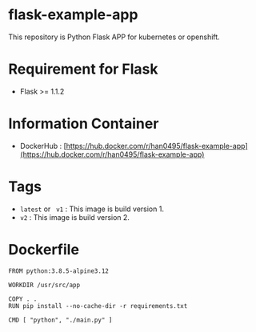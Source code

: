 # flask-example-app
This repository is Python Flask APP for kubernetes or openshift.   
    
# Requirement for Flask
* Flask >= 1.1.2   

# Information Container 
* DockerHub : [https://hub.docker.com/r/han0495/flask-example-app](https://hub.docker.com/r/han0495/flask-example-app)   
   
# Tags
+ `latest` or ` v1`   : This image is build version 1.   
+ `v2` : This image is build version 2.   
    
# Dockerfile
```docker
FROM python:3.8.5-alpine3.12

WORKDIR /usr/src/app

COPY . .
RUN pip install --no-cache-dir -r requirements.txt

CMD [ "python", "./main.py" ]
```
